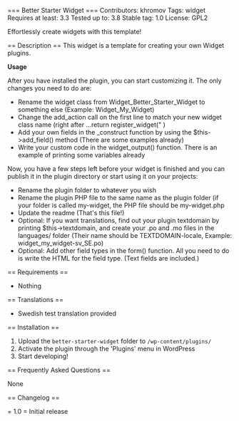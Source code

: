 === Better Starter Widget ===
Contributors: khromov
Tags: widget
Requires at least: 3.3
Tested up to: 3.8
Stable tag: 1.0
License: GPL2

Effortlessly create  widgets with this template!

== Description ==
This widget is a template for creating your own Widget plugins.

**Usage**

After you have installed the plugin, you can start customizing it.
The only changes you need to do are:

* Rename the widget class from Widget_Better_Starter_Widget to something else (Example: Widget_My_Widget)
* Change the add_action call on the first line to match your new widget class name (right after ...return register_widget(" )
* Add your own fields in the _construct function by using the $this->add_field() method (There are some examples already)
* Write your custom code in the widget_output() function. There is an example of printing some variables already

Now, you have a few steps left before your widget is finished and you can publish it in the plugin directory or start using it on your projects:

* Rename the plugin folder to whatever you wish
* Rename the plugin PHP file to the same name as the plugin folder (if your folder is called my-widget, the PHP file should be my-widget.php
* Update the readme (That's this file!)
* Optional: If you want translations, find out your plugin textdomain by printing $this->textdomain, and create your .po and .mo files in the languages/ folder (Their name should be TEXTDOMAIN-locale, Example: widget_my_widget-sv_SE.po)
* Optional: Add other field types in the form() function. All you need to do is write the HTML for the field type. (Text fields are included.)

== Requirements ==
* Nothing

== Translations ==
* Swedish test translation provided

== Installation ==
1. Upload the `better-starter-widget` folder to `/wp-content/plugins/`
2. Activate the plugin through the 'Plugins' menu in WordPress
3. Start developing!

== Frequently Asked Questions ==

None

== Changelog ==

= 1.0 =
Initial release
